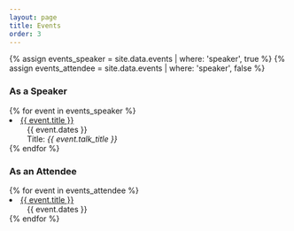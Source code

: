 ```yaml
---
layout: page
title: Events
order: 3
---
```


{% assign events_speaker = site.data.events | where: 'speaker', true %}
{% assign events_attendee = site.data.events | where: 'speaker', false %}

### As a Speaker

<dl>
{% for event in events_speaker %}
        <li>
            <a href="{{ event.url }}">{{ event.title }}</a>
            <br>
            <div style="font-weight:normal;padding-left:2rem;">
            {{ event.dates }}
            <br>
            Title: <em>{{ event.talk_title }}</em>
             </div>
        </li>
{% endfor %}
</dl>

### As an Attendee

<dl>
{% for event in events_attendee %}
        <li>
            <a href="{{ event.url }}">{{ event.title }}</a>
            <br>
            <div style="font-weight:normal;padding-left:2rem">
            {{ event.dates }}
             </div>
        </li>
{% endfor %}
</dl>